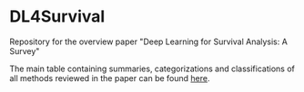 # DL4Survival

Repository for the overview paper "Deep Learning for Survival Analysis: A Survey"

The main table containing summaries, categorizations and classifications of all methods reviewed in the paper can be found [here](https://survival-org.github.io/DL4Survival/).

